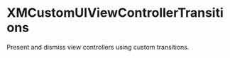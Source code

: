 # XMCustomUIViewControllerTransitions
Present and dismiss view controllers using custom transitions.
